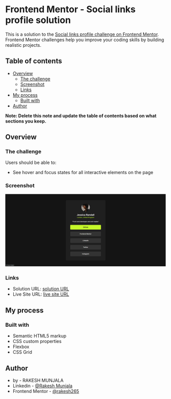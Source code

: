 # Frontend Mentor - Social links profile solution

This is a solution to the [Social links profile challenge on Frontend Mentor](https://www.frontendmentor.io/challenges/social-links-profile-UG32l9m6dQ). Frontend Mentor challenges help you improve your coding skills by building realistic projects. 

## Table of contents

- [Overview](#overview)
  - [The challenge](#the-challenge)
  - [Screenshot](#screenshot)
  - [Links](#links)
- [My process](#my-process)
  - [Built with](#built-with)
- [Author](#author)

**Note: Delete this note and update the table of contents based on what sections you keep.**

## Overview

### The challenge

Users should be able to:

- See hover and focus states for all interactive elements on the page

### Screenshot

![](./assets/images/Screenshot.png)


### Links

- Solution URL: [solution URL](https://github.com/rakesh265/social-links-profile/tree/main)
- Live Site URL: [live site URL](https://social-links-profile-drab-six.vercel.app/)

## My process

### Built with

- Semantic HTML5 markup
- CSS custom properties
- Flexbox
- CSS Grid


## Author

- by - RAKESH MUNJALA
- Linkedin - [@Rakesh Munjala](https://www.linkedin.com/in/rakesh-munjala-024711238/)
- Frontend Mentor - [@rakesh265](https://www.frontendmentor.io/profile/rakesh265)